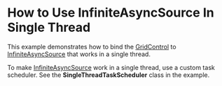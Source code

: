 # How to Use InfiniteAsyncSource In Single Thread

This example demonstrates how to bind the [GridControl](http://docs.devexpress.com/WPF/DevExpress.Xpf.Grid.GridControl?v=20.1) to [InfiniteAsyncSource](http://docs.devexpress.com/WPF/DevExpress.Xpf.Data.InfiniteAsyncSource?v=20.1) that works in a single thread.

To make [InfiniteAsyncSource](http://docs.devexpress.com/WPF/DevExpress.Xpf.Data.InfiniteAsyncSource?v=20.1) work in a single thread, use a custom task scheduler. See the **SingleThreadTaskScheduler** class in the example.
